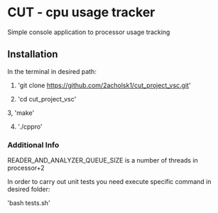 # CUT - cpu usage tracker
Simple console application to processor usage tracking
## Installation

In the terminal in desired path:

1. 'git clone https://github.com/2acholsk1/cut_project_vsc.git'

2. 'cd cut_project_vsc'

3, 'make'

4. './cppro'

### Additional Info

READER_AND_ANALYZER_QUEUE_SIZE is a number of threads in processor+2

In order to carry out unit tests you need execute specific command in desired folder:

'bash tests.sh'
